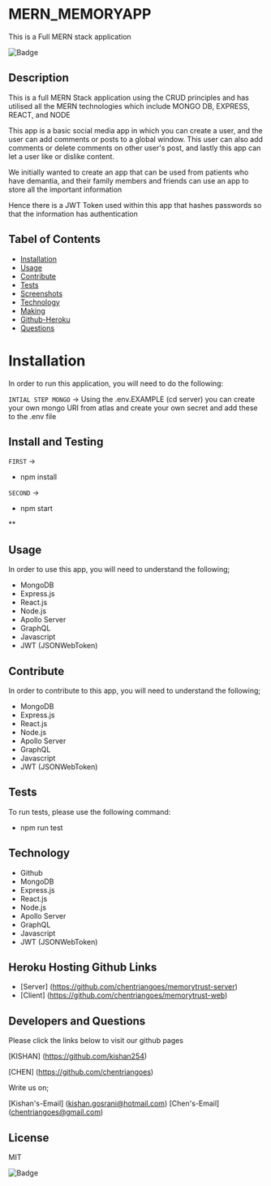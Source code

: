 # MERN_MEMORYAPP
This is a Full MERN stack application

![Badge](https://img.shields.io/github/license/kishan254/MERN_MEMORYAPP)

## Description

This is a full MERN Stack application using the CRUD principles and has utilised all the MERN technologies which include MONGO DB, EXPRESS, REACT, and NODE

This app is a basic social media app in which you can create a user, and the user can add comments or posts to a global window. This user can also add comments or delete comments on other user's post, and lastly this app can let a user like or dislike content.

We initially wanted to create an app that can be used from patients who have demantia, and their family members and friends can use an app to store all the important information

Hence there is a JWT Token used within this app that hashes passwords so that the information has authentication

## Tabel of Contents

* [Installation](#installation)
* [Usage](#usage)
* [Contribute](#contribute)
* [Tests](#tests)
* [Screenshots](#screenshots)
* [Technology](#technology)
* [Making](#making)
* [Github-Heroku](#Heroku)
* [Questions](#questions)

# Installation

In order to run this application, you will need to do the following:

`INTIAL STEP MONGO` -> Using the .env.EXAMPLE (cd server) you can create your own mongo URI from atlas and create your own secret and add these to the .env file

## Install and Testing

`FIRST` -> 

- npm install

`SECOND` ->

- npm start

** 

## Usage

In order to use this app, you will need to understand the following;

- MongoDB
- Express.js
- React.js
- Node.js
- Apollo Server
- GraphQL
- Javascript
- JWT (JSONWebToken)


## Contribute

In order to contribute to this app, you will need to understand the following;

- MongoDB
- Express.js
- React.js
- Node.js
- Apollo Server
- GraphQL
- Javascript
- JWT (JSONWebToken)


## Tests

To run tests, please use the following command:

- npm run test


## Technology

- Github
- MongoDB
- Express.js
- React.js
- Node.js
- Apollo Server
- GraphQL
- Javascript
- JWT (JSONWebToken)

## Heroku Hosting Github Links

- [Server] (https://github.com/chentriangoes/memorytrust-server)
- [Client] (https://github.com/chentriangoes/memorytrust-web)

## Developers and Questions

Please click the links below to visit our github pages

[KISHAN] (https://github.com/kishan254)

[CHEN] (https://github.com/chentriangoes)

Write us on;

[Kishan's-Email] (kishan.gosrani@hotmail.com)
[Chen's-Email] (chentriangoes@gmail.com)

## License

MIT

![Badge](https://img.shields.io/github/license/kishan254/MERN_MEMORYAPP)
